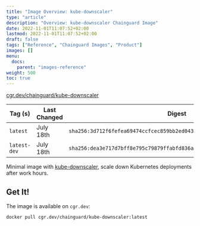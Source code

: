 ```yaml
---
title: "Image Overview: kube-downscaler"
type: "article"
description: "Overview: kube-downscaler Chainguard Image"
date: 2022-11-01T11:07:52+02:00
lastmod: 2022-11-01T11:07:52+02:00
draft: false
tags: ["Reference", "Chainguard Images", "Product"]
images: []
menu:
  docs:
    parent: "images-reference"
weight: 500
toc: true
---
```


[cgr.dev/chainguard/kube-downscaler](https://github.com/chainguard-images/images/tree/main/images/kube-downscaler)

| Tag (s)       | Last Changed | Digest                                                                    |
|---------------|--------------|---------------------------------------------------------------------------|
|  `latest`     | July 18th    | `sha256:3d712f6fefea69474ccfcec859bb2ed0434e706ee78d1568acb60bfa261ddf96` |
|  `latest-dev` | July 18th    | `sha256:dea3e717d7bff8e795c79879ffabfd836a097fb1747e7e26e27de1b4f041c032` |



Minimal image with [kube-downscaler](https://codeberg.org/hjacobs/kube-downscaler), scale down Kubernetes deployments after work hours.

## Get It!

The image is available on `cgr.dev`:

```
docker pull cgr.dev/chainguard/kube-downscaler:latest
```

